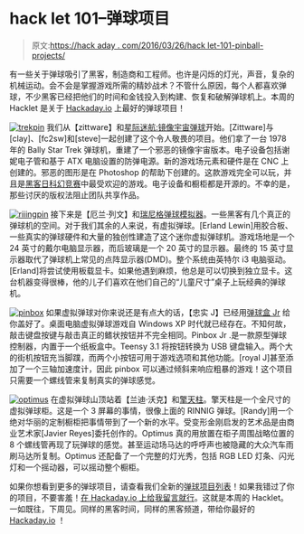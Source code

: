 # hack let 101–弹球项目

> 原文:[https://hack aday . com/2016/03/26/hack let-101-pinball-projects/](https://hackaday.com/2016/03/26/hacklet-101-pinball-projects/)

有一些关于弹球吸引了黑客，制造商和工程师。也许是闪烁的灯光，声音，复杂的机械运动。会不会是掌握游戏所需的精妙战术？不管什么原因，每个人都喜欢弹球，不少黑客已经把他们的时间和金钱投入到构建、恢复和破解弹球机上。本周的 Hacklet 是关于 [Hackaday.io](https://hackaday.io) 上最好的弹球项目！

[![trekpin](../Images/57a6fe290a6c0bcd32639ab635a6b42a.png)](https://hackaday.io/project/674) 我们从【zittware】和[星际迷航:镜像宇宙弹球](https://hackaday.io/project/674)开始。[Zittware]与[clay]、[fc2sw]和[steve]一起创建了这个令人敬畏的项目。他们拿了一台 1978 年的 Bally Star Trek 弹球机，重建了一个邪恶的镜像宇宙版本。电子设备包括谢妮电子管和基于 ATX 电脑设置的防弹电源。新的游戏场元素和硬件是在 CNC 上创建的。邪恶的图形是在 Photoshop 的帮助下创建的。这款游戏完全可以玩，并且是[黑客日科幻竞赛](http://hackaday.com/2014/05/08/sci-fi-contest-winners/)中最受欢迎的游戏。电子设备和橱柜都是开源的。不幸的是，那些讨厌的版权法阻止团队共享作品。

[![riiingpin](../Images/22ae6466e00b457fdf927c66700ba1aa.png)](https://hackaday.io/project/5154) 接下来是【厄兰·列文】和[瑞尼格弹球模拟器](https://hackaday.io/project/5154)。一些黑客有几个真正的弹球机的空间。对于我们其余的人来说，有虚拟弹球。[Erland Lewin]用胶合板、一些真实的弹球硬件和大量的独创性建造了这个迷你虚拟弹球机。游戏场地是一个 24 英寸的戴尔电脑显示器，而后玻璃是一个 20 英寸的显示器。最终的 15 英寸显示器取代了弹球机上常见的点阵显示器(DMD)。整个系统由英特尔 i3 电脑驱动。[Erland]将尝试使用板载显卡。如果他遇到麻烦，他总是可以切换到独立显卡。这台机器变得很棒，他的儿子们喜欢在他们自己的“儿童尺寸”桌子上玩经典的弹球机。

[![pinbox](../Images/d3e7445a524aba794d29bf5552cc2a16.png)](https://hackaday.io/project/3039) 如果虚拟弹球对你来说还是有点大的话，【忠实 J】已经用[弹球盒 Jr](https://hackaday.io/project/3039) 给你盖好了。桌面电脑虚拟弹球游戏自 Windows XP 时代就已经存在。不知何故，敲击键盘按键与敲击真正的鳍状按钮并不完全相同。Pinbox Jr .是一款原型弹球控制器，内置于一个纸板盒中。Teensy 3.1 将按钮转换为 USB 键盘输入。两个大的街机按钮充当脚蹼，而两个小按钮可用于游戏选项和其他功能。[royal J]甚至添加了一个三轴加速度计，因此 pinbox 可以通过倾斜来响应粗暴的游戏！这个项目只需要一个螺线管来复制真实的弹球感觉。

[![optimus](../Images/9a81d451b2b5901912a82bac88f5d45f.png)](https://hackaday.io/project/3631) 在虚拟弹球山顶站着【兰迪·沃克】和[擎天柱](https://hackaday.io/project/3631)。擎天柱是一个全尺寸的虚拟弹球柜。这是一个 3 屏幕的事情，很像上面的 RINNIG 弹球。[Randy]用一个绝对华丽的定制橱柜把事情带到了一个新的水平。受变形金刚启发的艺术品是由商业艺术家[Javier Reyes]委托创作的。Optimus 真的用放置在柜子周围战略位置的 8 个螺线管再现了玩弹球的感觉。甚至运动场马达的呼呼声也被隐藏的大众汽车雨刷马达所复制。Optimus 还配备了一个完整的灯光秀，包括 RGB LED 灯条、闪光灯和一个摇动器，可以摇动整个橱柜。

如果你想看到更多的弹球项目，请查看我们全新的[弹球项目列表](https://hackaday.io/list/10526-pinball-projects)！如果我错过了你的项目，不要害羞！[在 Hackaday.io 上给我留言就行](https://hackaday.io/adam)。这就是本周的 Hacklet。一如既往，下周见。同样的黑客时间，同样的黑客频道，带给你最好的 [Hackaday.io](https://hackaday.io/) ！